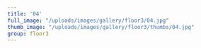 ```yaml
---
title: '04'
full_image: "/uploads/images/gallery/floor3/04.jpg"
thumb_image: "/uploads/images/gallery/floor3/thumbs/04.jpg"
group: floor3
---
```


